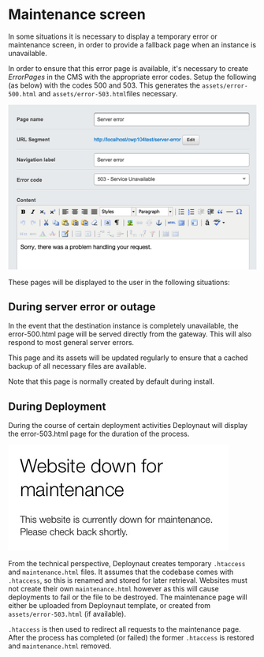 # Maintenance screen

In some situations it is necessary to display a temporary error or maintenance screen, in order to provide a
fallback page when an instance is unavailable.

In order to ensure that this error page is available, it's necessary to create *ErrorPages* in the CMS with
the appropriate error codes. Setup the following (as below) with the codes 500 and 503. This generates the
`assets/error-500.html` and `assets/error-503.html`files necessary.

![Creating an error page](_images/creating-an-error-page.png)

These pages will be displayed to the user in the following situations:

## During server error or outage

In the event that the destination instance is completely unavailable, the error-500.html page will be served directly
from the gateway.  This will also respond to most general server errors.

This page and its assets will be updated regularly to ensure that a cached backup of all necessary files are available.

Note that this page is normally created by default during install.

## During Deployment

During the course of certain deployment activities Deploynaut will display the error-503.html page for the duration
of the process.

![Default maintenance screen](_images/default-maintenance-screen.jpg)

From the technical perspective, Deploynaut creates temporary `.htaccess` and `maintenance.html` files. It assumes that
the codebase comes with `.htaccess`, so this is renamed and stored for later retrieval. Websites must not create their
own `maintenance.html` however as this will cause deployments to fail or the file to be destroyed. The maintenance page
will either be uploaded from Deploynaut template, or created from `assets/error-503.html` (if available).

`.htaccess` is then used to redirect all requests to the maintenance page. After the process has completed (or failed)
the former `.htaccess` is restored and `maintenance.html` removed.

